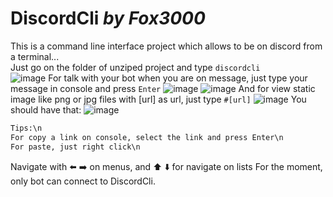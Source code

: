 # DiscordCli _by Fox3000_
This is a command line interface project which allows to be on discord from a terminal...<br>
Just go on the folder of unziped project and type `discordcli`<br>
![image](https://user-images.githubusercontent.com/40730498/114072648-cb6d6480-98a2-11eb-92b3-fbf5ada63430.png)
For talk with your bot when you are on message, just type your message in console and press `Enter`
![image](https://user-images.githubusercontent.com/40730498/114072784-e93ac980-98a2-11eb-9154-19efdefd56a4.png)
![image](https://user-images.githubusercontent.com/40730498/114072816-efc94100-98a2-11eb-8927-073ccc625a02.png)
And for view static image like png or jpg files with [url] as url, just type `#[url]`
![image](https://user-images.githubusercontent.com/40730498/114073437-901f6580-98a3-11eb-8161-685b108b979c.png)
You should have that:
![image](https://user-images.githubusercontent.com/40730498/114074041-3e2b0f80-98a4-11eb-8195-8014a8e94d3e.png)
```txt
Tips:\n
For copy a link on console, select the link and press Enter\n
For paste, just right click\n
```
Navigate with ⬅️ ➡️ on menus, and ⬆️ ⬇️ for navigate on lists
For the moment, only bot can connect to DiscordCli.
